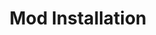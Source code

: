 ---
title: "Mod Installation"
weight: 4
type: docs
description: >
  Installation instructions for all mods.
---